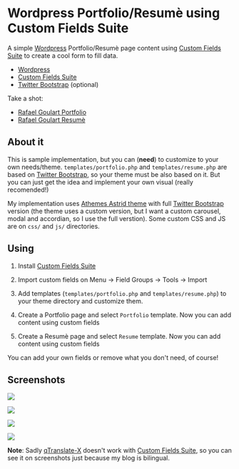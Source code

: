 # Wordpress Portfolio/Resumè using Custom Fields Suite

A simple [Wordpress](wordpress.org) Portfolio/Resumè page content using
[Custom Fields Suite](https://wordpress.org/plugins/custom-field-suite/)
to create a cool form to fill data.

*   [Wordpress](wordpress.org)
*   [Custom Fields Suite](https://wordpress.org/plugins/custom-field-suite/)
*   [Twitter Bootstrap](http://getbootstrap.com) (optional)

Take a shot:

*   [Rafael Goulart Portfolio](http://tech.rgou.net/portfolio)
*   [Rafael Goulart Resumè](http://tech.rgou.net/resume)

## About it

This is sample implementation, but you can (**need**) to customize to your own
needs/theme. `templates/portfolio.php` and `templates/resume.php` are based on
[Twitter Bootstrap](http://getbootstrap.com), so your theme must be also based
on it. But you can just get the idea and implement your own visual (really
recomended!)

My implementation uses [Athemes Astrid theme](http://athemes.com/theme/astrid/)
with full [Twitter Bootstrap](http://getbootstrap.com) version (the theme
uses a custom version, but I want a custom carousel, modal and accordian,
so I use the full verstion). Some custom CSS and JS are on `css/`
and `js/` directories.

## Using

1.  Install [Custom Fields Suite](https://wordpress.org/plugins/custom-field-suite/)

2.  Import custom fields on Menu -> Field Groups -> Tools -> Import

3.  Add templates (`templates/portfolio.php` and `templates/resume.php`) to
    your theme directory and customize them.

4.  Create a Portfolio page and select `Portfolio` template. Now you can add
    content using custom fields      

5.  Create a Resumè page and select `Resume` template. Now you can add
    content using custom fields      

You can add your own fields or remove what you don't need, of course!

## Screenshots

![](screenshots/portfolio.jpg)

![](screenshots/resume.jpg)

![](screenshots/portfolio-editing.jpg)

![](screenshots/resume-editing.jpg)

**Note**: Sadly [qTranslate-X](https://wordpress.org/plugins/qtranslate-x/) doesn't work with [Custom Fields Suite](https://wordpress.org/plugins/custom-field-suite/), so you can see it on screenshots just because my blog is bilingual.
